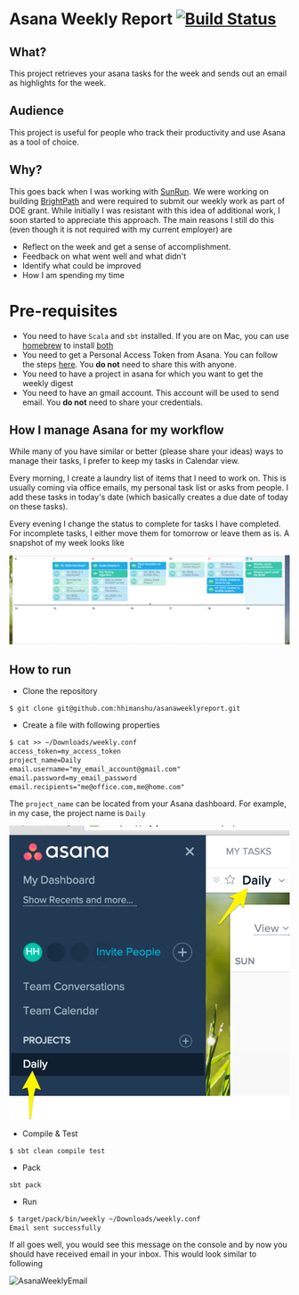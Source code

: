 Asana Weekly Report [![Build Status](https://travis-ci.org/hhimanshu/asanaweeklyreport.svg?branch=master)](https://travis-ci.org/hhimanshu/asanaweeklyreport)
====

## What? ##
This project retrieves your asana tasks for the week and sends out an email as highlights for the week.

## Audience ##
This project is useful for people who track their productivity and use Asana as a tool of choice.

## Why? ##
This goes back when I was working with [SunRun](http://www.sunrun.com). We were working on building [BrightPath](http://www.sunrun.com/why-sunrun/about/news/press-releases/sunrun-unveils-brightpath-first-end-end-automated-software) and were required to submit our weekly work as part of DOE grant. While initially I was resistant with this idea of additional work, I soon started to appreciate this approach. The main reasons I still do this (even though it is not required with my current employer) are 
- Reflect on the week and get a sense of accomplishment.
- Feedback on what went well and what didn't
- Identify what could be improved
- How I am spending my time

# Pre-requisites
- You need to have `Scala` and `sbt` installed. If you are on Mac, you can use [homebrew](http://brew.sh/) to install [both](http://brewformulas.org/search?utf8=%E2%9C%93&search%5Bterm%5D=scala&commit=Search)
- You need to get a Personal Access Token from Asana. You can follow the steps [here](https://asana.com/guide/help/api/api). You **do not** need to share this with anyone.
- You need to have a project in asana for which you want to get the weekly digest
- You need to have an gmail account. This account will be used to send email. You **do not** need to share your credentials.

## How I manage Asana for my workflow ##
While many of you have similar or better (please share your ideas) ways to manage their tasks, I prefer to keep my tasks in Calendar view. 

Every morning, I create a laundry list of items that I need to work on. This is usually coming via office emails, my personal task list or asks from people. I add these tasks in today's date (which basically creates a due date of today on these tasks).

Every evening I change the status to complete for tasks I have completed. For incomplete tasks, I either move them for tomorrow or leave them as is. A snapshot of my week looks like  

![AsanaWeeklyTasks](/images/AsanaWeeklyTasks.png?raw=true "AsanaWeeklyTasks")


## How to run ##
- Clone the repository
```
$ git clone git@github.com:hhimanshu/asanaweeklyreport.git
```

- Create a file with following properties
```
$ cat >> ~/Downloads/weekly.conf
access_token=my_access_token
project_name=Daily
email.username="my_email_account@gmail.com"
email.password=my_email_password
email.recipients="me@office.com,me@home.com"
```

The `project_name` can be located from your Asana dashboard. For example, in my case, the project name is `Daily`  

![AsanaWeeklyProject](/images/AsanaWeeklyProject.png?raw=true "AsanaWeeklyProject")

- Compile & Test
```
$ sbt clean compile test
````

- Pack
```
sbt pack
```

- Run
```
$ target/pack/bin/weekly ~/Downloads/weekly.conf 
Email sent successfully
```
If all goes well, you would see this message on the console and by now you should have received email in your inbox. This would look similar to following  

![AsanaWeeklyEmail](/images/AsanaWeeklyEmail.png?raw=true "AsanaWeeklyEmail")